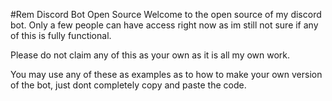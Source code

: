 #Rem Discord Bot Open Source
Welcome to the open source of my discord bot. Only a few people can have access right now as im still not sure if any of this is fully functional.

Please do not claim any of this as your own as it is all my own work.

You may use any of these as examples as to how to make your own version of the bot, just dont completely copy and paste the code.
